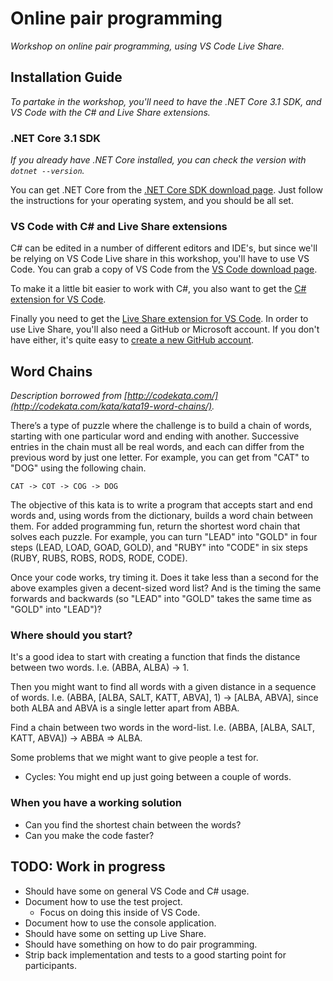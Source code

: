 Online pair programming
=======================
_Workshop on online pair programming, using VS Code Live Share._

Installation Guide
------------------
_To partake in the workshop, you'll need to have the .NET Core 3.1 SDK, and VS Code with the C# and Live Share extensions._

### .NET Core 3.1 SDK
_If you already have .NET Core installed, you can check the version with `dotnet --version`._

You can get .NET Core from the [.NET Core SDK download page](https://www.microsoft.com/net/download). Just follow the instructions for your operating system, and you should be all set.

### VS Code with C# and Live Share extensions
C# can be edited in a number of different editors and IDE's, but since we'll be relying on VS Code Live share in this workshop, you'll have to use VS Code. You can grab a copy of VS Code from the [VS Code download page](https://code.visualstudio.com/).

To make it a little bit easier to work with C#, you also want to get the [C# extension for VS Code](https://marketplace.visualstudio.com/items?itemName=ms-dotnettools.csharp).

Finally you need to get the [Live Share extension for VS Code](https://marketplace.visualstudio.com/items?itemName=MS-vsliveshare.vsliveshare). In order to use Live Share, you'll also need a GitHub or Microsoft account. If you don't have either, it's quite easy to [create a new GitHub account](https://github.com/join).

Word Chains
-----------
_Description borrowed from [http://codekata.com/](http://codekata.com/kata/kata19-word-chains/)._

There’s a type of puzzle where the challenge is to build a chain of words, starting with one particular word and ending with another. Successive entries in the chain must all be real words, and each can differ from the previous word by just one letter. For example, you can get from "CAT" to "DOG" using the following chain.

```
CAT -> COT -> COG -> DOG
```

The objective of this kata is to write a program that accepts start and end words and, using words from the dictionary, builds a word chain between them. For added programming fun, return the shortest word chain that solves each puzzle. For example, you can turn "LEAD" into "GOLD" in four steps (LEAD, LOAD, GOAD, GOLD), and "RUBY" into "CODE" in six steps (RUBY, RUBS, ROBS, RODS, RODE, CODE).

Once your code works, try timing it. Does it take less than a second for the above examples given a decent-sized word list? And is the timing the same forwards and backwards (so "LEAD" into "GOLD" takes the same time as "GOLD" into "LEAD")?

### Where should you start?
It's a good idea to start with creating a function that finds the distance between two words. I.e. (ABBA, ALBA) -> 1.

Then you might want to find all words with a given distance in a sequence of words. I.e. (ABBA, [ALBA, SALT, KATT, ABVA], 1) -> [ALBA, ABVA], since both ALBA and ABVA is a single letter apart from ABBA.

Find a chain between two words in the word-list. I.e. (ABBA, [ALBA, SALT, KATT, ABVA]) -> ABBA => ALBA.

Some problems that we might want to give people a test for.
* Cycles: You might end up just going between a couple of words.

### When you have a working solution
* Can you find the shortest chain between the words?
* Can you make the code faster?

TODO: Work in progress
----------------------
* Should have some on general VS Code and C# usage.
* Document how to use the test project.
    - Focus on doing this inside of VS Code.
* Document how to use the console application.
* Should have some on setting up Live Share.
* Should have something on how to do pair programming.
* Strip back implementation and tests to a good starting point for participants.